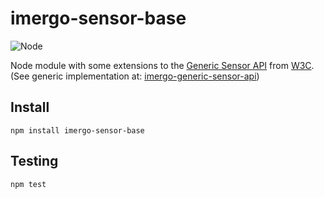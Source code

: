 imergo-sensor-base
=========================

![Node][node-version]

Node module with some extensions to the
[Generic Sensor API][generic-sensor-api] from [W3C][w3c].
(See generic implementation at: [imergo-generic-sensor-api][imergo-generic-sensor-api])

## Install

```console
npm install imergo-sensor-base
```

## Testing

```console
npm test
```

[generic-sensor-api]: https://w3c.github.io/sensors/
[imergo-generic-sensor-api]: https://github.com/webcc/imergo-generic-sensor-api
[w3c]: https://www.w3.org/
[node-version]: https://img.shields.io/badge/node-6.9.2-orange.svg?style=flat-square
[npm-image]: https://img.shields.io/badge/npm-0.1.0-blue.svg?style=flat-square
[npm-url]: https://www.npmjs.com/package/imergo-generic-sensor-api